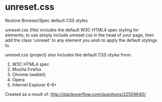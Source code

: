 unreset.css
===========

Restore Browser/Spec default CSS styles

unreset.css (file) includes the default W3C HTML4 spec styling for elements, to use simply include unreset.css in the head of your page, then add the class 'unreset' to any element you wish to apply the default stylings to.

unreset.css (project) also includes the default CSS styles from:

1. W3C HTML4 spec
2. Mozilla Firefox
3. Chrome (webkit)
4. Opera
5. Internet Explorer 6-9+

Created as a result of: http://stackoverflow.com/questions/22509640/
